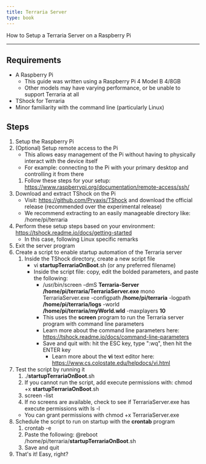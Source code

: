 ```yaml
---
title: Terraria Server
type: book
---
```


How to Setup a Terraria Server on a Raspberry Pi

---

## Requirements

- A Raspberry Pi
  - This guide was written using a Raspberry Pi 4 Model B 4/8GB
  - Other models may have varying performance, or be unable to support Terraria at all
- TShock for Terraria
- Minor familiarity with the command line (particularly Linux)

## Steps

1. Setup the Raspberry Pi
2. (Optional) Setup remote access to the Pi
   - This allows easy management of the Pi without having to physically interact with the device itself
   - For example: connecting to the Pi with your primary desktop and controlling it from there
   1. Follow these steps for your setup: https://www.raspberrypi.org/documentation/remote-access/ssh/
3. Download and extract TShock on the Pi
   - Visit: https://github.com/Pryaxis/TShock and download the official release (recommended over the experimental release)
   - We recommend extracting to an easily manageable directory like: /home/pi/terraria
4. Perform these setup steps based on your environment: https://tshock.readme.io/docs/getting-started
   - In this case, following Linux specific remarks
5. Exit the server program
6. Create a script to enable startup automation of the Terraria server
   1. Inside the TShock directory, create a new script file
      - vi **startupTerrariaOnBoot**.sh (or any preferred filename)
      - Inside the script file: copy, edit the bolded parameters, and paste the following:
        - /usr/bin/screen -dmS **Terraria-Server** **/home/pi/terraria/TerrariaServer.exe** mono TerrariaServer.exe -configpath **/home/pi/terraria** -logpath **/home/pi/terraria/logs** -world **/home/pi/terraria/myWorld.wld** -maxplayers **10**
        - This uses the **screen** program to run the Terraria server program with command line parameters
        - Learn more about the command line parameters here: https://tshock.readme.io/docs/command-line-parameters
        - Save and quit with: hit the ESC key, type ":wq", then hit the ENTER key
          - Learn more about the **vi** text editor here: https://www.cs.colostate.edu/helpdocs/vi.html
7. Test the script by running it
   1. ./**startupTerrariaOnBoot**.sh
   2. If you cannot run the script, add execute permissions with: chmod +x **startupTerrariaOnBoot**.sh
   3. screen -list
   4. If no screens are available, check to see if TerrariaServer.exe has execute permissions with ls -l
   - You can grant permissions with chmod +x TerrariaServer.exe
8. Schedule the script to run on startup with the **crontab** program
   1. crontab -e
   2. Paste the following: @reboot /home/pi/terraria/**startupTerrariaOnBoot**.sh
   3. Save and quit
9. That's it! Easy, right?

